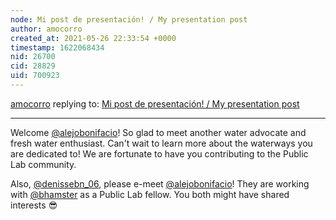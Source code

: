 ```yaml
---
node: Mi post de presentación! / My presentation post
author: amocorro
created_at: 2021-05-26 22:33:54 +0000
timestamp: 1622068434
nid: 26700
cid: 28829
uid: 700923
---
```




[amocorro](../profile/amocorro) replying to: [Mi post de presentación! / My presentation post](../notes/alejobonifacio/05-24-2021/mi-post-de-presentacion)

----
Welcome [@alejobonifacio](/profile/alejobonifacio)! So glad to meet another water advocate and fresh water enthusiast. Can't wait to learn more about the waterways you are dedicated to! We are fortunate to have you contributing to the Public Lab community.

Also, [@denissebn_06](/profile/denissebn_06), please e-meet [@alejobonifacio](/profile/alejobonifacio)! They are working with [@bhamster](/profile/bhamster) as a Public Lab fellow. You both might have shared interests 😎  